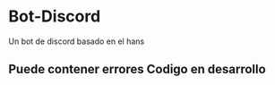 # Bot-Discord
Un bot de discord basado en el hans 

Puede contener errores
Codigo en desarrollo
-------------------------------------
